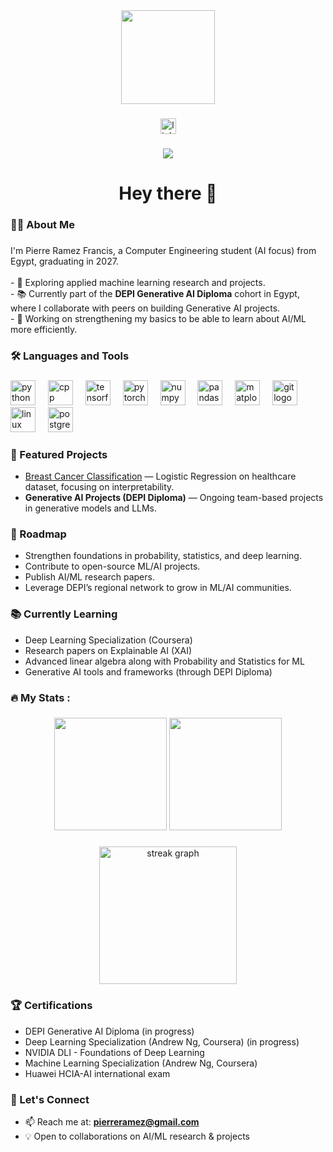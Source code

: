 <div align="center">
  <img height="150" src="https://media.giphy.com/media/M9gbBd9nbDrOTu1Mqx/giphy.gif"  />
</div>

###

<div align="center">
  <a href="https://www.linkedin.com/in/pierreramez" target="_blank">
    <img src="https://img.shields.io/static/v1?message=LinkedIn&logo=linkedin&label=&color=0077B5&logoColor=white&labelColor=&style=for-the-badge" height="25" alt="linkedin logo"  />
  </a>
</div>

###

<div align="center">
  <img src="https://visitor-badge.laobi.icu/badge?page_id=pierreramez.pierreramez&"  />
</div>

###

<h1 align="center">Hey there 👋</h1>

###

<h3 align="left">👩‍💻  About Me</h3>

###

<p align="left">
I'm Pierre Ramez Francis, a Computer Engineering student (AI focus) from Egypt, graduating in 2027.<br><br>
- 🔭 Exploring applied machine learning research and projects.<br>
- 📚 Currently part of the <b>DEPI Generative AI Diploma</b> cohort in Egypt, where I collaborate with peers on building Generative AI projects.<br>
- 🧪 Working on strengthening my basics to be able to learn about AI/ML more efficiently.<br>
</p>

###

<h3 align="left">🛠 Languages and Tools</h3>

###

<div align="left">
  <img src="https://cdn.jsdelivr.net/gh/devicons/devicon/icons/python/python-original.svg" height="40" alt="python logo" />
  <img width="12" />
  <img src="https://cdn.jsdelivr.net/gh/devicons/devicon/icons/cplusplus/cplusplus-original.svg" height="40" alt="cpp logo" />
  <img width="12" />
  <img src="https://cdn.jsdelivr.net/gh/devicons/devicon/icons/tensorflow/tensorflow-original.svg" height="40" alt="tensorflow logo" />
  <img width="12" />
  <img src="https://cdn.jsdelivr.net/gh/devicons/devicon/icons/pytorch/pytorch-original.svg" height="40" alt="pytorch logo" />
  <img width="12" />
  <img src="https://cdn.jsdelivr.net/gh/devicons/devicon/icons/numpy/numpy-original.svg" height="40" alt="numpy logo" />
  <img width="12" />
  <img src="https://cdn.jsdelivr.net/gh/devicons/devicon/icons/pandas/pandas-original.svg" height="40" alt="pandas logo" />
  <img width="12" />
  <img src="https://cdn.jsdelivr.net/gh/devicons/devicon/icons/matplotlib/matplotlib-original.svg" height="40" alt="matplotlib logo" />
  <img width="12" />
  <img src="https://cdn.jsdelivr.net/gh/devicons/devicon/icons/git/git-original.svg" height="40" alt="git logo" />
  <img width="12" />
  <img src="https://cdn.jsdelivr.net/gh/devicons/devicon/icons/linux/linux-original.svg" height="40" alt="linux logo" />
  <img width="12" />
  <img src="https://cdn.jsdelivr.net/gh/devicons/devicon/icons/postgresql/postgresql-original.svg" height="40" alt="postgresql logo" />
  
</div>

###

<h3 align="left">📌 Featured Projects</h3>

- [Breast Cancer Classification](https://github.com/pierreramez/breast-cancer-ml) — Logistic Regression on healthcare dataset, focusing on interpretability.  
- <b>Generative AI Projects (DEPI Diploma)</b> — Ongoing team-based projects in generative models and LLMs.  

###

<h3 align="left">🎯 Roadmap</h3>

- Strengthen foundations in probability, statistics, and deep learning.  
- Contribute to open-source ML/AI projects.  
- Publish AI/ML research papers.  
- Leverage DEPI’s regional network to grow in ML/AI communities.  

###

<h3 align="left">📚 Currently Learning</h3>

- Deep Learning Specialization (Coursera)  
- Research papers on Explainable AI (XAI)  
- Advanced linear algebra along with Probability and Statistics for ML  
- Generative AI tools and frameworks (through DEPI Diploma)  

###

<h3 align="left">🔥   My Stats :</h3>

###

<div align="center">
  <img src="https://github-readme-stats.vercel.app/api?username=pierreramez&show_icons=true&theme=dark" height="180" />
  <img src="https://github-readme-stats.vercel.app/api/top-langs/?username=pierreramez&layout=compact&theme=dark" height="180" />
</div>

###

<div align="center">
  <img src="https://streak-stats.demolab.com?user=pierreramez&locale=en&mode=daily&theme=dark&hide_border=false&border_radius=5&order=3" height="220" alt="streak graph"  />
</div>

###

<h3 align="left">🏆 Certifications</h3>

- DEPI Generative AI Diploma (in progress)
- Deep Learning Specialization (Andrew Ng, Coursera) (in progress)
- NVIDIA DLI - Foundations of Deep Learning
- Machine Learning Specialization (Andrew Ng, Coursera)
- Huawei HCIA-AI international exam

###

<h3 align="left">🤝 Let's Connect</h3>

- 📫 Reach me at: **pierreramez@gmail.com**  
- 💡 Open to collaborations on AI/ML research & projects
